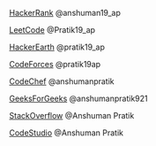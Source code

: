 [HackerRank](https://www.hackerrank.com/anshuman19_ap)    @anshuman19_ap

[LeetCode](https://leetcode.com/Pratik19_ap/) @Pratik19_ap

[HackerEarth](https://www.hackerearth.com/@pratik19_ap) @pratik19_ap

[CodeForces](https://codeforces.com/profile/pratik19ap) @pratik19ap

[CodeChef](https://www.codechef.com/users/anshumanpratik)  @anshumanpratik

[GeeksForGeeks](https://auth.geeksforgeeks.org/user/anshumanpratik921) @anshumanpratik921

[StackOverflow](https://stackoverflow.com/users/18340437/anshuman-pratik) @Anshuman Pratik

[CodeStudio](https://www.codingninjas.com/codestudio/profile/d6cc1825-66d8-4a88-ae8a-365b264220bf) @Anshuman Pratik
